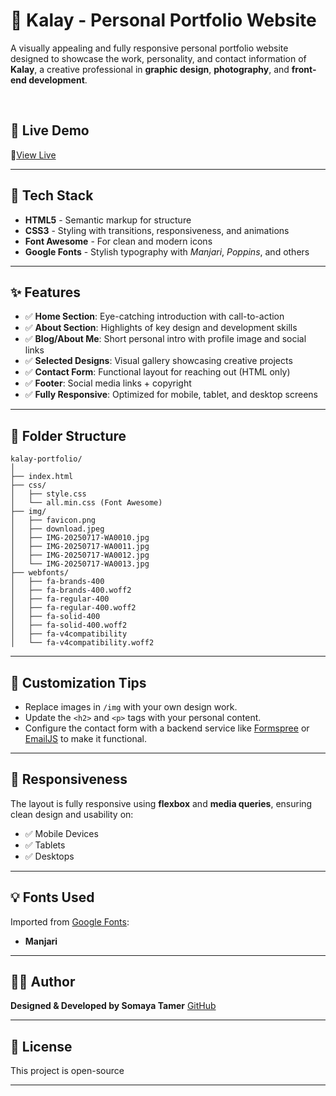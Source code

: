 # 🌟 Kalay - Personal Portfolio Website

A visually appealing and fully responsive personal portfolio website designed to showcase the work, personality, and contact information of **Kalay**, a creative professional in **graphic design**, **photography**, and **front-end development**.

<br/>

## 🚀 Live Demo

🔗[View Live](https://somayatamer.github.io/Responsive-Portfolio-Design/)

---

## 🧰 Tech Stack

* **HTML5** - Semantic markup for structure
* **CSS3** - Styling with transitions, responsiveness, and animations
* **Font Awesome** - For clean and modern icons
* **Google Fonts** - Stylish typography with *Manjari*, *Poppins*, and others

---

## ✨ Features

* ✅ **Home Section**: Eye-catching introduction with call-to-action
* ✅ **About Section**: Highlights of key design and development skills
* ✅ **Blog/About Me**: Short personal intro with profile image and social links
* ✅ **Selected Designs**: Visual gallery showcasing creative projects
* ✅ **Contact Form**: Functional layout for reaching out (HTML only)
* ✅ **Footer**: Social media links + copyright
* ✅ **Fully Responsive**: Optimized for mobile, tablet, and desktop screens

---

## 📁 Folder Structure

```
kalay-portfolio/
│
├── index.html
├── css/
│   ├── style.css
│   └── all.min.css (Font Awesome)
├── img/
│   ├── favicon.png
│   ├── download.jpeg
│   ├── IMG-20250717-WA0010.jpg
│   ├── IMG-20250717-WA0011.jpg
│   ├── IMG-20250717-WA0012.jpg
│   └── IMG-20250717-WA0013.jpg
├── webfonts/
│   ├── fa-brands-400
│   ├── fa-brands-400.woff2
│   ├── fa-regular-400
│   ├── fa-regular-400.woff2
│   ├── fa-solid-400
│   ├── fa-solid-400.woff2
│   ├── fa-v4compatibility
│   └── fa-v4compatibility.woff2
```

---

## 🎨 Customization Tips

* Replace images in `/img` with your own design work.
* Update the `<h2>` and `<p>` tags with your personal content.
* Configure the contact form with a backend service like [Formspree](https://formspree.io/) or [EmailJS](https://www.emailjs.com/) to make it functional.

---

## 📱 Responsiveness

The layout is fully responsive using **flexbox** and **media queries**, ensuring clean design and usability on:

* ✅ Mobile Devices
* ✅ Tablets
* ✅ Desktops

---

## 💡 Fonts Used

Imported from [Google Fonts](https://fonts.google.com/):

* **Manjari**
---

## 🙋‍♀️ Author

**Designed & Developed by Somaya Tamer**
[GitHub](https://github.com/SomayaTamer) 

---

## 📄 License

This project is open-source 

---

